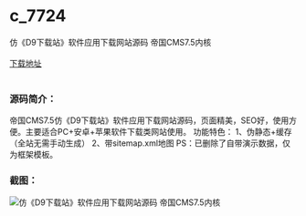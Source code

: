 # c_7724
仿《D9下载站》软件应用下载网站源码 帝国CMS7.5内核
<br/></br>
[下载地址](https://www.uuid2.com/7724.html "下载地址")
<br/></br>
<h3>源码简介：</h3>
<p>帝国CMS7.5仿《D9下载站》软件应用下载网站源码，页面精美，SEO好，使用方便。主要适合PC+安卓+苹果软件下载类网站使用。
功能特色：
1、伪静态+缓存（全站无需手动生成）
2、带sitemap.xml地图
PS：已删除了自带演示数据，仅为框架模板。<p>
<h3>截图：</h3>
<img src="https://www.uuid2.com/wp-content/uploads/img/uimage/12681646622798.gif" alt="仿《D9下载站》软件应用下载网站源码 帝国CMS7.5内核">
